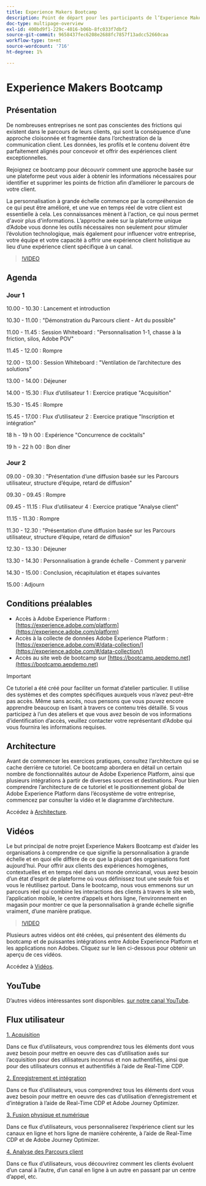 ```yaml
---
title: Experience Makers Bootcamp
description: Point de départ pour les participants de l’Experience Makers Bootcamp
doc-type: multipage-overview
exl-id: 400bd9f1-229c-4016-b06b-8fc033f7dbf2
source-git-commit: 9658437fec6208e2688fc7857f13adcc52660caa
workflow-type: tm+mt
source-wordcount: '716'
ht-degree: 1%

---
```


# Experience Makers Bootcamp

## Présentation

De nombreuses entreprises ne sont pas conscientes des frictions qui existent dans le parcours de leurs clients, qui sont la conséquence d’une approche cloisonnée et fragmentée dans l’orchestration de la communication client. Les données, les profils et le contenu doivent être parfaitement alignés pour concevoir et offrir des expériences client exceptionnelles.

Rejoignez ce bootcamp pour découvrir comment une approche basée sur une plateforme peut vous aider à obtenir les informations nécessaires pour identifier et supprimer les points de friction afin d’améliorer le parcours de votre client.

La personnalisation à grande échelle commence par la compréhension de ce qui peut être amélioré, et une vue en temps réel de votre client est essentielle à cela. Les connaissances mènent à l&#39;action, ce qui nous permet d&#39;avoir plus d&#39;informations. L’approche axée sur la plateforme unique d’Adobe vous donne les outils nécessaires non seulement pour stimuler l’évolution technologique, mais également pour influencer votre entreprise, votre équipe et votre capacité à offrir une expérience client holistique au lieu d’une expérience client spécifique à un canal.

>[!VIDEO](https://video.tv.adobe.com/v/344962?quality=12&enable=on)

## Agenda

### Jour 1

10.00 - 10.30 : Lancement et introduction

10.30 - 11.00 : &quot;Démonstration du Parcours client - Art du possible&quot;

11.00 - 11.45 : Session Whiteboard : &quot;Personnalisation 1-1, chasse à la friction, silos, Adobe POV&quot;

11.45 - 12.00 : Rompre

12.00 - 13.00 : Session Whiteboard : &quot;Ventilation de l’architecture des solutions&quot;

13.00 - 14.00 : Déjeuner

14.00 - 15.30 : Flux d’utilisateur 1 : Exercice pratique &quot;Acquisition&quot;

15.30 - 15.45 : Rompre

15.45 - 17.00 : Flux d’utilisateur 2 : Exercice pratique &quot;Inscription et intégration&quot;

18 h - 19 h 00 : Expérience &quot;Concurrence de cocktails&quot;

19 h - 22 h 00 : Bon dîner

### Jour 2

09.00 - 09.30 : &quot;Présentation d’une diffusion basée sur les Parcours utilisateur, structure d’équipe, retard de diffusion&quot;

09.30 - 09.45 : Rompre

09.45 - 11.15 : Flux d’utilisateur 4 : Exercice pratique &quot;Analyse client&quot;

11.15 - 11.30 : Rompre

11.30 - 12.30 : &quot;Présentation d’une diffusion basée sur les Parcours utilisateur, structure d’équipe, retard de diffusion&quot;

12.30 - 13.30 : Déjeuner

13.30 - 14.30 : Personnalisation à grande échelle - Comment y parvenir

14.30 - 15.00 : Conclusion, récapitulation et étapes suivantes

15.00 : Adjourn

## Conditions préalables

- Accès à Adobe Experience Platform : [https://experience.adobe.com/platform](https://experience.adobe.com/platform)
- Accès à la collecte de données Adobe Experience Platform : [https://experience.adobe.com/#/data-collection/](https://experience.adobe.com/#/data-collection/)
- Accès au site web de bootcamp sur [https://bootcamp.aepdemo.net](https://bootcamp.aepdemo.net)

>[!IMPORTANT]
>
>Ce tutoriel a été créé pour faciliter un format d’atelier particulier. Il utilise des systèmes et des comptes spécifiques auxquels vous n’avez peut-être pas accès. Même sans accès, nous pensons que vous pouvez encore apprendre beaucoup en lisant à travers ce contenu très détaillé. Si vous participez à l’un des ateliers et que vous avez besoin de vos informations d’identification d’accès, veuillez contacter votre représentant d’Adobe qui vous fournira les informations requises.

## Architecture

Avant de commencer les exercices pratiques, consultez l’architecture qui se cache derrière ce tutoriel. Ce bootcamp abordera en détail un certain nombre de fonctionnalités autour de Adobe Experience Platform, ainsi que plusieurs intégrations à partir de diverses sources et destinations. Pour bien comprendre l’architecture de ce tutoriel et le positionnement global de Adobe Experience Platform dans l’écosystème de votre entreprise, commencez par consulter la vidéo et le diagramme d’architecture.

Accédez à [Architecture](https://experienceleague.adobe.com/docs/platform-learn/comprehensive-technical-tutorial-v22/architecture.html?lang=en).

## Vidéos

Le but principal de notre projet Experience Makers Bootcamp est d’aider les organisations à comprendre ce que signifie la personnalisation à grande échelle et en quoi elle diffère de ce que la plupart des organisations font aujourd’hui. Pour offrir aux clients des expériences homogènes, contextuelles et en temps réel dans un monde omnicanal, vous avez besoin d’un état d’esprit de plateforme où vous définissez tout une seule fois et vous le réutilisez partout. Dans le bootcamp, nous vous emmenons sur un parcours réel qui combine les interactions des clients à travers le site web, l’application mobile, le centre d’appels et hors ligne, l’environnement en magasin pour montrer ce que la personnalisation à grande échelle signifie vraiment, d’une manière pratique.

>[!VIDEO](https://video.tv.adobe.com/v/345446?quality=12&enable=on)

Plusieurs autres vidéos ont été créées, qui présentent des éléments du bootcamp et de puissantes intégrations entre Adobe Experience Platform et les applications non Adobes. Cliquez sur le lien ci-dessous pour obtenir un aperçu de ces vidéos.

Accédez à [Vidéos](https://experienceleague.adobe.com/docs/platform-learn/comprehensive-technical-tutorial-v22/videos.html?lang=en).

## YouTube

D’autres vidéos intéressantes sont disponibles. [sur notre canal YouTube](https://www.youtube.com/channel/UCUKG2dkZ9pYuZUPebQ21jUw).

## Flux utilisateur

[1. Acquisition](./uc/uc1/uc1.md)

Dans ce flux d’utilisateurs, vous comprendrez tous les éléments dont vous avez besoin pour mettre en oeuvre des cas d’utilisation axés sur l’acquisition pour des utilisateurs inconnus et non authentifiés, ainsi que pour des utilisateurs connus et authentifiés à l’aide de Real-Time CDP.

[2. Enregistrement et intégration](./uc/uc2/uc2.md)

Dans ce flux d’utilisateurs, vous comprendrez tous les éléments dont vous avez besoin pour mettre en oeuvre des cas d’utilisation d’enregistrement et d’intégration à l’aide de Real-Time CDP et Adobe Journey Optimizer.

[3. Fusion physique et numérique](./uc/uc3/uc3.md)

Dans ce flux d’utilisateurs, vous personnaliserez l’expérience client sur les canaux en ligne et hors ligne de manière cohérente, à l’aide de Real-Time CDP et de Adobe Journey Optimizer.

[4. Analyse des Parcours client](./uc/uc4/uc4.md)

Dans ce flux d’utilisateurs, vous découvrirez comment les clients évoluent d’un canal à l’autre, d’un canal en ligne à un autre en passant par un centre d’appel, etc.
